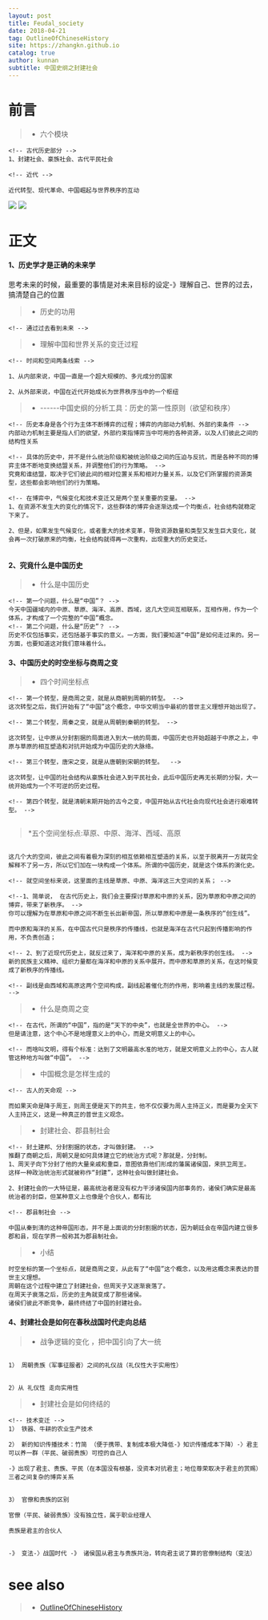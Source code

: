 ```yaml
---
layout: post
title: Feudal_society
date: 2018-04-21
tag: OutlineOfChineseHistory
site: https://zhangkn.github.io
catalog: true
author: kunnan
subtitle: 中国史纲之封建社会
---
```



# 前言

>* 六个模块

```
<!-- 古代历史部分 -->
1、封建社会、豪族社会、古代平民社会

<!-- 近代 -->

近代转型、现代革命、中国崛起与世界秩序的互动

```
![](https://ws2.sinaimg.cn/large/006tKfTcgy1fqkapkhbx6j30u01e1dme.jpg)
![](https://ws1.sinaimg.cn/large/006tKfTcgy1fqkapjwyrbj30qo1jjahs.jpg)

# 正文



#### 1、历史学才是正确的未来学

思考未来的时候，最重要的事情是对未来目标的设定-》理解自己、世界的过去，搞清楚自己的位置

>* 历史的功用

```
<!-- 通过过去看到未来 -->

```

>*  理解中国和世界关系的变迁过程

```
<!-- 时间和空间两条线索 -->

1、从内部来说，中国一直是一个超大规模的、多元成分的国家

2、从外部来说，中国在近代开始成长为世界秩序当中的一个枢纽

```

>* ------中国史纲的分析工具：历史的第一性原则（欲望和秩序）

```
<!-- 历史本身是各个行为主体不断博弈的过程；博弈的内部动力机制、外部约束条件 -->
内部动力机制主要是指人们的欲望，外部约束指博弈当中可用的各种资源，以及人们彼此之间的结构性关系

<!-- 具体的历史中，并不是什么统治阶级和被统治阶级之间的压迫与反抗，而是各种不同的博弈主体不断地变换结盟关系，并调整他们的行为策略。 -->
究竟和谁结盟，取决于它们彼此间的相对位置关系和相对力量关系，以及它们所掌握的资源类型，这些都会影响他们的行为策略。

<!-- 在博弈中，气候变化和技术变迁又是两个至关重要的变量。 -->
1、在资源不发生大的变化的情况下，这些群体的博弈会逐渐达成一个均衡点，社会结构就稳定下来了。

2、但是，如果发生气候变化，或者重大的技术变革，导致资源数量和类型又发生巨大变化，就会再一次打破原来的均衡，社会结构就得再一次重构，出现重大的历史变迁。


```

#### 2、究竟什么是中国历史

>* 什么是中国历史

```
<!-- 第一个问题，什么是“中国”？ -->
今天中国疆域内的中原、草原、海洋、高原、西域，这几大空间互相联系，互相作用，作为一个体系，才构成了一个完整的“中国”概念。
<!-- 第二个问题，什么是“历史”？ -->
历史不仅包括事实，还包括基于事实的意义。一方面，我们要知道“中国”是如何走过来的。另一方面，也要知道这对我们意味着什么。
```



#### 3、中国历史的时空坐标与商周之变

>* 四个时间坐标点

```
<!-- 第一个转型，是商周之变，就是从商朝到周朝的转型。 -->
这次转型之后，我们开始有了“中国”这个概念，中华文明当中最初的普世主义理想开始出现了。

<!-- 第二个转型，周秦之变，就是从周朝到秦朝的转型。 -->

这次转型，让中原从分封割据的局面进入到大一统的局面，中国历史也开始超越于中原之上，中原与草原的相互塑造和对抗开始成为中国历史的大脉络。

<!-- 第三个转型，唐宋之变，就是从唐朝到宋朝的转型。  -->

这次转型，让中国的社会结构从豪族社会进入到平民社会，此后中国历史再无长期的分裂，大一统开始成为一个不可逆的历史过程。

<!-- 第四个转型，就是清朝末期开始的古今之变，中国开始从古代社会向现代社会进行艰难转型。 -->


```


>*五个空间坐标点:草原、中原、海洋、西域、高原

```

这几个大的空间，彼此之间有着极为深刻的相互依赖相互塑造的关系，以至于脱离开一方就完全解释不了另一方，所以它们加在一块构成一个体系。所谓的中国历史，就是这个体系的演化史。

<!-- 就空间坐标来说，这里面的主线是草原、中原、海洋这三大空间的关系； -->

<!--1、简单说， 在古代历史上，我们会主要探讨草原和中原的关系，因为草原和中原之间的博弈，带来了新秩序。 -->
你可以理解为在草原和中原之间不断生长出新帝国，所以草原和中原是一条秩序的“创生线”。

而中原和海洋的关系，在中国古代只是秩序的传播线，也就是海洋在古代只起到传播影响的作用，不负责创造；

<!-- 2、到了近现代历史上，就反过来了，海洋和中原的关系，成为新秩序的创生线。 -->
新的民族主义精神、组织力量都在海洋和中原的关系中展开。而中原和草原的关系，在这时候变成了新秩序的传播线。

<!-- 副线是由西域和高原这两个空间构成，副线起着催化剂的作用，影响着主线的发展过程。 -->

```


>* 什么是商周之变

```
<!-- 在古代，所谓的“中国”，指的是“天下的中央”，也就是全世界的中心。 -->
但是请注意，这个中心不是地理意义上的中心，而是文明意义上的中心。

<!-- 而啥叫文明，得有个标准：达到了文明最高水准的地方，就是文明意义上的中心，古人就管这种地方叫做“中国”。 -->

```

>*  中国概念是怎样生成的

```
<!-- 古人的天命观 -->

而如果天命是降于周王，则周王便是天下的共主，他不仅仅要为周人主持正义，而是要为全天下人主持正义，这是一种真正的普世主义观念。
```



>* 封建社会、郡县制社会

```
<!-- 封土建邦、分封割据的状态，才叫做封建。 -->
推翻了商朝之后，周朝又是如何具体建立它的统治方式呢？那就是，分封制。
1、周天子向下分封了他的大量亲戚和重臣，意图依靠他们形成的藩属诸侯国，来拱卫周王。
这样一种政治统治形式就被称作“封建”，这种社会叫做封建社会。

2、封建社会的一大特征是，最高统治者是没有权力干涉诸侯国内部事务的，诸侯们确实是最高统治者的封臣，但某种意义上也像是个合伙人，都有比

<!-- 郡县制社会 -->

中国从秦到清的这种帝国形态，并不是上面说的分封割据的状态，因为朝廷会在帝国内建立很多郡和县，现在学界一般称其为郡县制社会。

```

>* 小结

```
时空坐标的第一个坐标点，就是商周之变，从此有了“中国”这个概念，以及用这概念来表达的普世主义理想。
周朝在这个过程中建立了封建社会，但周天子又逐渐衰落了。
在周天子衰落之后，历史的主角就变成了那些诸侯。
诸侯们彼此不断竞争，最终终结了中国的封建社会。

```

#### 4、封建社会是如何在春秋战国时代走向总结

>* 战争逻辑的变化 ，把中国引向了大一统

```

1） 周朝贵族（军事征服者）之间的礼仪战（礼仪性大于实用性）


2）从 礼仪性 走向实用性

```


>* 封建社会是如何终结的

```
<!-- 技术变迁 -->
1） 铁器、牛耕的农业生产技术

2） 新的知识传播技术：竹简 （便于携带、复制成本极大降低-》知识传播成本下降）-〉君主可以养一群（平民、破弱贵族）可控的自己人

-》出现了君主、贵族、平民（在本国没有根基，没资本对抗君主；地位尊荣取决于君主的赏赐）三者之间复杂的博弈关系


3） 官僚和贵族的区别

官僚（平民、破弱贵族）没有独立性，属于职业经理人

贵族是君主的合伙人


-》 变法-〉战国时代 -》 诸侯国从君主与贵族共治，转向君主说了算的官僚制结构（变法）
```

# see also 

>* [OutlineOfChineseHistory](https://zhangkn.github.io/2018/03/OutlineOfChineseHistory/)


